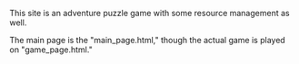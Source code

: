 This site is an adventure puzzle game with some resource management as well.

The main page is the "main_page.html," though the actual game is played on "game_page.html."

